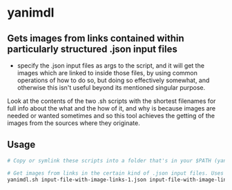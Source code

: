 # yanimdl

## Gets images from links contained within particularly structured .json input files

- specify the .json input files as args to the script, and it will get the images which are linked to inside those files, by using common operations of how to do so, but doing so effectively somewhat, and otherwise this isn't useful beyond its mentioned singular purpose.

Look at the contents of the two .sh scripts with the shortest filenames for full info about the what and the how of it, and why is because images are needed or wanted sometimes and so this tool achieves the getting of the images from the sources where they originate.

## Usage

```bash
# Copy or symlink these scripts into a folder that's in your $PATH (yanimdl.sh, yanimdl.dl.sh, yanimdl-lite.sh), then you can use them.

# Get images from links in the certain kind of .json input files. Uses the `yanimdl.dl.sh` script internally, and expects it to be in the current directory or in your $PATH. Consider putting both `yanimdl.sh` and `yanimdl.dl.sh` in a location that's in your $PATH for ease of use.
yanimdl.sh input-file-with-image-links-1.json input-file-with-image-links-2.json
```

